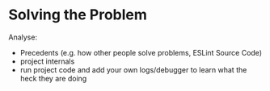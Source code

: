 # Solving the Problem

Analyse:

<v-clicks>

- Precedents (e.g. how other people solve problems, ESLint Source Code)
- project internals  
- run project code and add your own logs/debugger to learn what the heck they are doing

</v-clicks>

<div class="w-fit mt-10" v-click>
  <a href="https://eslint.org/docs/latest/rules/no-alert" target="_blank">
    <LabeledLogo imgSrc="eslint.png" label="ESLint Docs" />
  </a>
</div>